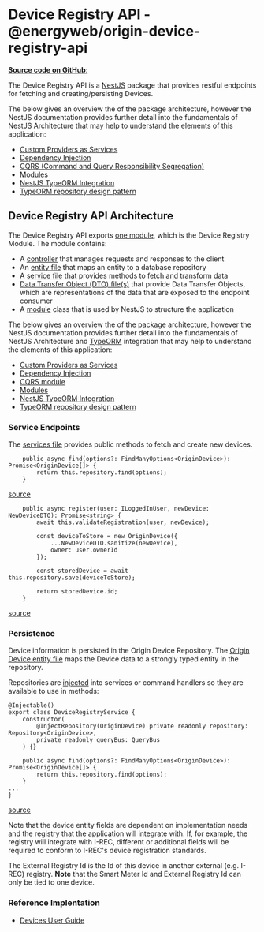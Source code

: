# Device Registry API - @energyweb/origin-device-registry-api
[**Source code on GitHub**:](https://github.com/energywebfoundation/origin/tree/master/packages/devices/origin-device-registry-api)

The Device Registry API is a [NestJS](https://nestjs.com/) package that provides restful endpoints for fetching and creating/persisting Devices.  

The below gives an overview the of the package architecture, however the NestJS documentation provides further detail into the fundamentals of NestJS Architecture that may help to understand the elements of this application:
- [Custom Providers as Services](https://docs.nestjs.com/fundamentals/custom-providers#custom-providers)
- [Dependency Injection](https://docs.nestjs.com/providers#dependency-injection)
- [CQRS (Command and Query Responsibility Segregation)](https://docs.nestjs.com/recipes/cqrs)
- [Modules](https://docs.nestjs.com/modules)
- [NestJS TypeORM Integration](https://docs.nestjs.com/techniques/database)
- [TypeORM repository design pattern](https://docs.nestjs.com/techniques/database#repository-pattern)  

## Device Registry API Architecture  
The Device Registry API exports [one module](https://github.com/energywebfoundation/origin/blob/master/packages/devices/origin-device-registry-api/src/app.module.ts), which is the Device Registry Module. The module contains:  
  + A [controller](https://github.com/energywebfoundation/origin/blob/master/packages/devices/origin-device-registry-api/src/device-registry/device-registry.controller.ts) that manages requests and responses to the client
  + An [entity file](https://github.com/energywebfoundation/origin/blob/master/packages/devices/origin-device-registry-api/src/device-registry/origin-device.entity.ts) that maps an entity to a database repository
  + A [service file](https://github.com/energywebfoundation/origin/blob/master/packages/devices/origin-device-registry-api/src/device-registry/device-registry.service.ts) that provides methods to fetch and transform data
  + [Data Transfer Object (DTO) file(s)](https://docs.nestjs.com/controllers#request-payloads) that provide Data Transfer Objects, which are representations of the data that are exposed to the endpoint consumer  
  + A [module](https://github.com/energywebfoundation/origin/blob/master/packages/devices/origin-device-registry-api/src/device-registry/device-registry.module.ts) class that is used by NestJS to structure the application  

  The below gives an overview the of the package architecture, however the NestJS documentation provides further detail into the fundamentals of NestJS Architecture and [TypeORM](https://typeorm.io/#/) integration that may help to understand the elements of this application:
- [Custom Providers as Services](https://docs.nestjs.com/fundamentals/custom-providers#custom-providers)
- [Dependency Injection](https://docs.nestjs.com/providers#dependency-injection)
- [CQRS module](https://docs.nestjs.com/recipes/cqrs)
- [Modules](https://docs.nestjs.com/modules)
- [NestJS TypeORM Integration](https://docs.nestjs.com/techniques/database)
- [TypeORM repository design pattern](https://docs.nestjs.com/techniques/database#repository-pattern)  

### Service Endpoints
The [services file](https://github.com/energywebfoundation/origin/blob/master/packages/devices/origin-device-registry-api/src/device-registry/device-registry.service.ts ) provides public methods to fetch and create new devices. 

```
    public async find(options?: FindManyOptions<OriginDevice>): Promise<OriginDevice[]> {
        return this.repository.find(options);
    }
```
[source](https://github.com/energywebfoundation/origin/blob/aaf518c1093330af1c671022b2c0c01b0e809cc6/packages/devices/origin-device-registry-api/src/device-registry/device-registry.service.ts#L22)

```
    public async register(user: ILoggedInUser, newDevice: NewDeviceDTO): Promise<string> {
        await this.validateRegistration(user, newDevice);

        const deviceToStore = new OriginDevice({
            ...NewDeviceDTO.sanitize(newDevice),
            owner: user.ownerId
        });

        const storedDevice = await this.repository.save(deviceToStore);

        return storedDevice.id;
    }
```
[source](https://github.com/energywebfoundation/origin/blob/aaf518c1093330af1c671022b2c0c01b0e809cc6/packages/devices/origin-device-registry-api/src/device-registry/device-registry.service.ts#L30)

### Persistence
Device information is persisted in the Origin Device Repository. The [Origin Device entity file](https://github.com/energywebfoundation/origin/blob/master/packages/devices/origin-device-registry-api/src/device-registry/origin-device.entity.ts) maps the Device data to a strongly typed entity in the repository. 

Repositories are [injected](https://docs.nestjs.com/providers#dependency-injection) into services or command handlers so they are available to use in methods:

```
@Injectable()
export class DeviceRegistryService {
    constructor(
        @InjectRepository(OriginDevice) private readonly repository: Repository<OriginDevice>,
        private readonly queryBus: QueryBus
    ) {}

    public async find(options?: FindManyOptions<OriginDevice>): Promise<OriginDevice[]> {
        return this.repository.find(options);
    }
...
}
```
[source](https://github.com/energywebfoundation/origin/blob/f8db6c42a425225a3b91e8e3b423a7224a842a0e/packages/devices/origin-device-registry-api/src/device-registry/device-registry.service.ts#L15)

Note that the device entity fields are dependent on implementation needs and the registry that the application will integrate with. If, for example, the registry will integrate with I-REC, different or additional fields will be required to conform to I-REC's device registration standards. 

The External Registry Id is the Id of this device in another external (e.g. I-REC) registry. **Note** that the Smart Meter Id and External Registry Id can only be tied to one device. 

### Reference Implentation
- [Devices User Guide](../device-guides/device-guide-intro.md)







